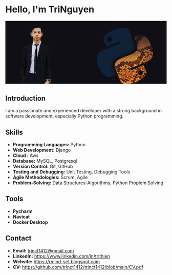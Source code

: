 # Hello, I'm TriNguyen

<img width="1367" alt="" src="https://github.com/trinct1412/trinct1412/blob/main/banner.jpg">



## Introduction

I am a passionate and experienced developer with a strong background in software development, especially Python programming.

## Skills

- **Programming Languages:** Python
- **Web Development:** Django
- **Cloud :** Aws
- **Database:** MySQL, Postgresql
- **Version Control:** Git, GitHub
- **Testing and Debugging:** Unit Testing, Debugging Tools
- **Agile Methodologies:** Scrum, Agile
- **Problem-Solving:** Data Structures-Algorithms, Python Proplem Solving

## Tools

- **Pycharm**
- **Navicat** 
- **Docker Desktop**

## Contact

- **Email:** trinct1412@gmail.com
- **LinkedIn:** https://www.linkedin.com/in/trithien
- **Website:** https://rmind-set.blogspot.com
- **CV:** https://github.com/trinct1412/trinct1412/blob/main/CV.pdf

